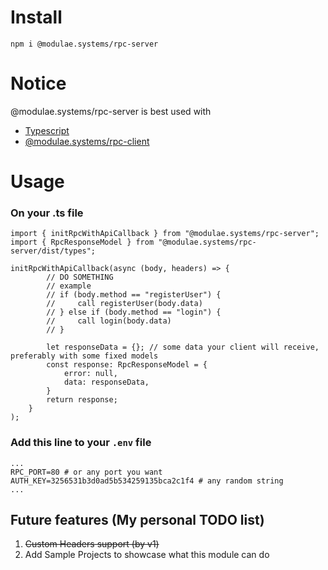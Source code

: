 # Install
```
npm i @modulae.systems/rpc-server
```

# Notice
@modulae.systems/rpc-server is best used with
- [Typescript](https://www.npmjs.com/package/typescript)
- [@modulae.systems/rpc-client](https://www.npmjs.com/package/@modulae.systems/rpc-client)

# Usage
### On your .ts file
```
import { initRpcWithApiCallback } from "@modulae.systems/rpc-server";
import { RpcResponseModel } from "@modulae.systems/rpc-server/dist/types";

initRpcWithApiCallback(async (body, headers) => {
        // DO SOMETHING
        // example
        // if (body.method == "registerUser") {
        //     call registerUser(body.data)
        // } else if (body.method == "login") {
        //     call login(body.data)
        // }

        let responseData = {}; // some data your client will receive, preferably with some fixed models
        const response: RpcResponseModel = {
            error: null,
            data: responseData,
        }
        return response;
    }
);
```

### Add this line to your ```.env``` file
```
...
RPC_PORT=80 # or any port you want
AUTH_KEY=3256531b3d0ad5b534259135bca2c1f4 # any random string
...
```

## Future features (My personal TODO list)
1. ~~Custom Headers support (by v1)~~
2. Add Sample Projects to showcase what this module can do